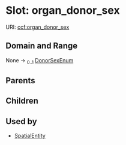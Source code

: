 
# Slot: organ_donor_sex




URI: [ccf:organ_donor_sex](http://purl.org/ccf/organ_donor_sex)


## Domain and Range

None &#8594;  <sub>0..1</sub> [DonorSexEnum](DonorSexEnum.md)

## Parents


## Children


## Used by

 * [SpatialEntity](SpatialEntity.md)

